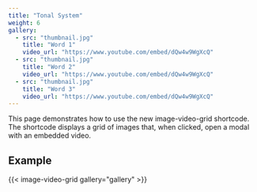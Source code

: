 ```yaml
---
title: "Tonal System"
weight: 6
gallery:
  - src: "thumbnail.jpg"
    title: "Word 1"
    video_url: "https://www.youtube.com/embed/dQw4w9WgXcQ"
  - src: "thumbnail.jpg"
    title: "Word 2"
    video_url: "https://www.youtube.com/embed/dQw4w9WgXcQ"
  - src: "thumbnail.jpg"
    title: "Word 3"
    video_url: "https://www.youtube.com/embed/dQw4w9WgXcQ"
---
```


This page demonstrates how to use the new image-video-grid shortcode. The shortcode displays a grid of images that, when clicked, open a modal with an embedded video.

## Example

{{< image-video-grid gallery="gallery" >}}